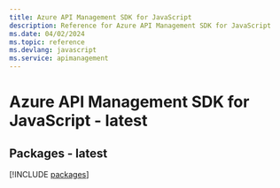 ```yaml
---
title: Azure API Management SDK for JavaScript
description: Reference for Azure API Management SDK for JavaScript
ms.date: 04/02/2024
ms.topic: reference
ms.devlang: javascript
ms.service: apimanagement
---
```

# Azure API Management SDK for JavaScript - latest
## Packages - latest
[!INCLUDE [packages](api-management-index.md)]